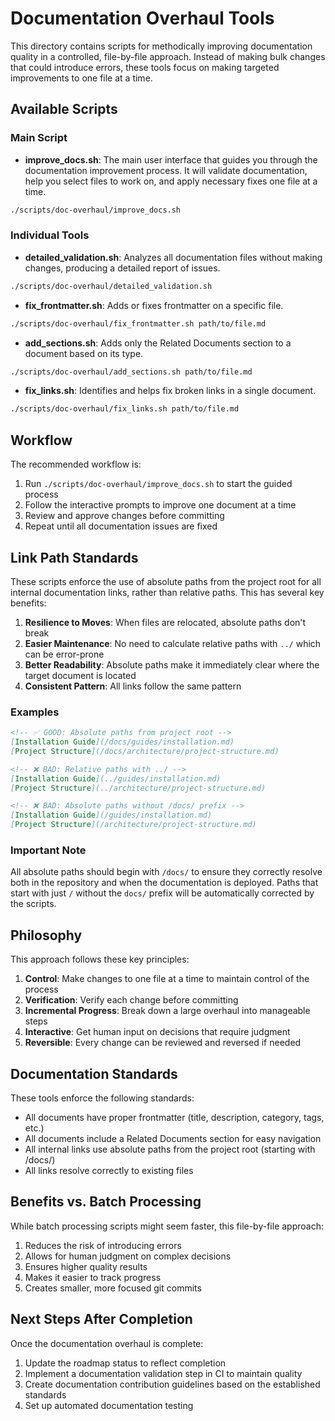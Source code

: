 # Documentation Overhaul Tools

This directory contains scripts for methodically improving documentation quality in a controlled, file-by-file approach. Instead of making bulk changes that could introduce errors, these tools focus on making targeted improvements to one file at a time.

## Available Scripts

### Main Script

- **improve_docs.sh**: The main user interface that guides you through the documentation improvement process. It will validate documentation, help you select files to work on, and apply necessary fixes one file at a time.

```bash
./scripts/doc-overhaul/improve_docs.sh
```

### Individual Tools

- **detailed_validation.sh**: Analyzes all documentation files without making changes, producing a detailed report of issues.

```bash
./scripts/doc-overhaul/detailed_validation.sh
```

- **fix_frontmatter.sh**: Adds or fixes frontmatter on a specific file.

```bash
./scripts/doc-overhaul/fix_frontmatter.sh path/to/file.md
```

- **add_sections.sh**: Adds only the Related Documents section to a document based on its type.

```bash
./scripts/doc-overhaul/add_sections.sh path/to/file.md
```

- **fix_links.sh**: Identifies and helps fix broken links in a single document.

```bash
./scripts/doc-overhaul/fix_links.sh path/to/file.md
```

## Workflow

The recommended workflow is:

1. Run `./scripts/doc-overhaul/improve_docs.sh` to start the guided process
2. Follow the interactive prompts to improve one document at a time
3. Review and approve changes before committing
4. Repeat until all documentation issues are fixed

## Link Path Standards

These scripts enforce the use of absolute paths from the project root for all internal documentation links, rather than relative paths. This has several key benefits:

1. **Resilience to Moves**: When files are relocated, absolute paths don't break
2. **Easier Maintenance**: No need to calculate relative paths with `../` which can be error-prone
3. **Better Readability**: Absolute paths make it immediately clear where the target document is located
4. **Consistent Pattern**: All links follow the same pattern

### Examples

```markdown
<!-- ✅ GOOD: Absolute paths from project root -->
[Installation Guide](/docs/guides/installation.md)
[Project Structure](/docs/architecture/project-structure.md)

<!-- ❌ BAD: Relative paths with ../ -->
[Installation Guide](../guides/installation.md)
[Project Structure](../architecture/project-structure.md)

<!-- ❌ BAD: Absolute paths without /docs/ prefix -->
[Installation Guide](/guides/installation.md)
[Project Structure](/architecture/project-structure.md)
```

### Important Note

All absolute paths should begin with `/docs/` to ensure they correctly resolve both in the repository and when the documentation is deployed. Paths that start with just `/` without the `docs/` prefix will be automatically corrected by the scripts.

## Philosophy

This approach follows these key principles:

1. **Control**: Make changes to one file at a time to maintain control of the process
2. **Verification**: Verify each change before committing
3. **Incremental Progress**: Break down a large overhaul into manageable steps
4. **Interactive**: Get human input on decisions that require judgment
5. **Reversible**: Every change can be reviewed and reversed if needed

## Documentation Standards

These tools enforce the following standards:

- All documents have proper frontmatter (title, description, category, tags, etc.)
- All documents include a Related Documents section for easy navigation
- All internal links use absolute paths from the project root (starting with /docs/)
- All links resolve correctly to existing files

## Benefits vs. Batch Processing

While batch processing scripts might seem faster, this file-by-file approach:

1. Reduces the risk of introducing errors
2. Allows for human judgment on complex decisions
3. Ensures higher quality results
4. Makes it easier to track progress
5. Creates smaller, more focused git commits

## Next Steps After Completion

Once the documentation overhaul is complete:

1. Update the roadmap status to reflect completion
2. Implement a documentation validation step in CI to maintain quality
3. Create documentation contribution guidelines based on the established standards
4. Set up automated documentation testing 